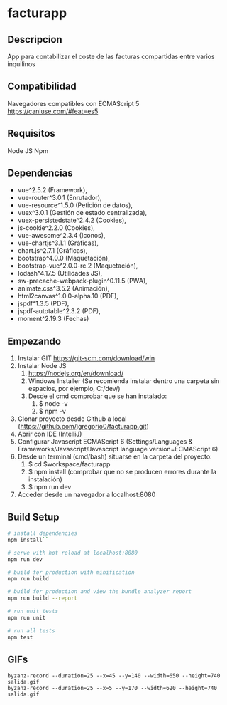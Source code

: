 # facturapp
## Descripcion
App para contabilizar el coste de las facturas compartidas entre varios inquilinos

## Compatibilidad
Navegadores compatibles con ECMAScript 5
https://caniuse.com/#feat=es5

## Requisitos
Node JS
Npm

## Dependencias
+ vue^2.5.2 (Framework),
+ vue-router^3.0.1 (Enrutador),
+ vue-resource^1.5.0 (Petición de datos),
+ vuex^3.0.1 (Gestión de estado centralizada),
+ vuex-persistedstate^2.4.2 (Cookies),
+ js-cookie^2.2.0 (Cookies),
+ vue-awesome^2.3.4 (Iconos),
+ vue-chartjs^3.1.1 (Gráficas),
+ chart.js^2.7.1 (Gráficas),
+ bootstrap^4.0.0 (Maquetación),
+ bootstrap-vue^2.0.0-rc.2 (Maquetación),
+ lodash^4.17.5 (Utilidades JS),
+ sw-precache-webpack-plugin^0.11.5 (PWA),
+ animate.css^3.5.2 (Animación),
+ html2canvas^1.0.0-alpha.10 (PDF),
+ jspdf^1.3.5 (PDF),
+ jspdf-autotable^2.3.2 (PDF),
+ moment^2.19.3 (Fechas)

## Empezando
1. Instalar GIT https://git-scm.com/download/win
2. Instalar Node JS
    1. https://nodejs.org/en/download/
    2. Windows Installer (Se recomienda instalar dentro una carpeta sin espacios, por ejemplo, C:/dev/)
    3. Desde el cmd comprobar que se han instalado:
        1. $ node -v
        2. $ npm -v
3. Clonar proyecto desde Github a local (https://github.com/jgregorio0/facturapp.git)
4. Abrir con IDE (IntelliJ)
5. Configurar Javascript ECMAScript 6 (Settings/Languages & Frameworks/Javascript/Javascript language version=ECMAScript 6)
6. Desde un terminal (cmd/bash) situarse en la carpeta del proyecto:
    1. $ cd $workspace/facturapp
    2. $ npm install (comprobar que no se producen errores durante la instalación)
    3. $ npm run dev
7. Acceder desde un navegador a localhost:8080

## Build Setup

``` bash
# install dependencies
npm install``

# serve with hot reload at localhost:8080
npm run dev

# build for production with minification
npm run build

# build for production and view the bundle analyzer report
npm run build --report

# run unit tests
npm run unit

# run all tests
npm test
```
## GIFs
```
byzanz-record --duration=25 --x=45 --y=140 --width=650 --height=740 salida.gif
byzanz-record --duration=25 --x=5 --y=170 --width=620 --height=740 salida.gif
```